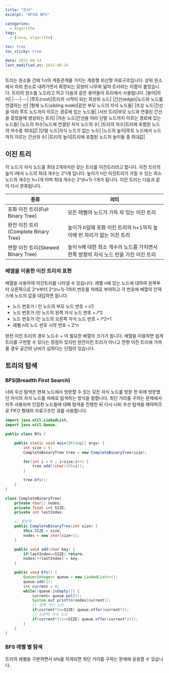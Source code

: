 ```yaml
---
title: "트리"
excerpt: "DFS와 BFS"

categories:
  - Algorithm
tags:
  - [Java, algorithm]

toc: true
toc_sticky: true

date: 2021-08-14
last_modified_at: 2021-08-14
---
```


트리는 원소들 간에 1:n의 계층관계를 가지는 계층형 비선형 자료구조입니다. 상위 원소에서 하위 원소로 내려가면서 확장되는 모양이 나무와 닮아 트리라는 이름이 붙었습니다. 트리의 원소를 노드라고 하고 다음과 같은 용어들이 트리에서 사용됩니다.
|용어|의미|
|---|---|
|루트(root)|트리의 시작이 되는 최상위 노드|
|간선(edge)|노드와 노드를 연결하는 선|
|형제 노드(sibling node)|같은 부모 노드의 자식 노드들|
|조상 노드|간선을 따라 루트 노드까지 이르는 경로에 있는 노드들|
|서브 트리|부모 노드와 연결된 간선을 끊었을때 생성되는 트리|
|자손 노드|간선을 따라 단말 노드까지 이르는 경로에 있는 노드들|
|노드의 차수|노드에 연결된 자식 노드의 수|
|트리의 차수|트리에 포함된 노드의 차수중 최대값|
|단말 노드|자식 노드가 없는 노드|
|노드의 높이|루트 노드에서 노드까지 이르는 간선의 수|
|트리의 높이|트리에 포함된 노드의 높이들 중 최대값|

## 이진 트리

각 노드가 자식 노드를 최대 2개까지만 갖는 트리를 이진트리라고 합니다. 이진 트리의 높이 i에서 노드의 최대 개수는 2^i개 입니다. 높이가 h인 이진트리가 가질 수 있는 최소 노드의 개수는 h+1개 이며 최대 개수는 2^(h+1)-1개가 됩니다. 이진 트리는 다음과 같이 다시 분류됩니다.

| 종류                                 | 의미                                                                                |
| ------------------------------------ | ----------------------------------------------------------------------------------- |
| 포화 이진 트리(Full Binary Tree)     | 모든 레벨의 노드가 가득 차 있는 이진 트리                                           |
| 완전 이진 트리(Complete Binary Tree) | 높이가 h일때 포화 이진 트리의 h+1까지 높이에 빈 자리가 없는 이진 트리               |
| 편향 이진 트리(Skewed Binary Tree)   | 높이 h에 대한 최소 개수의 노드를 가지면서 한쪽 방향의 자식 노드 만을 가진 이진 트리 |

### 배열을 이용한 이진 트리의 표현

배열을 사용하여 이진트리를 나타낼 수 있습니다. 레벨 n에 있는 노드에 대하여 왼쪽부터 오른쪽으로 2^n부터 2^(n+1)-1까지 번호를 차례로 부여하고 각 번호에 배열의 인덱스에 노드의 값을 대입하면 됩니다.

- 노드 번호가 i 인 노드의 부모 노드 번호 = i/2
- 노드 번호가 i인 노드의 왼쪽 자식 노드 번호 = i\*2
- 노드 번호가 i인 노드의 오른쪽 자식 노드 번호 = i\*2+1
- 레벨 n의 노드 번호 시작 번호 = 2^n

완전 이진 트리의 경우 노드수 + 이 필요한 배열의 크기가 됩니다. 배열을 이용하면 쉽게 트리를 구현할 수 있다는 장점이 있지만 완전이진 트리가 아니고 편향 이진 트리에 가까울 경우 공간의 낭비가 심하다는 단점이 있습니다.

## 트리의 탐색

### BFS(Breadth First Search)

너비 우선 탐색은 현재 노드에서 방문할 수 있는 모든 자식 노드를 방문 한 뒤에 방문했던 자식의 자식 노드를 차례로 탐색하는 방식을 말합니다. 최단 거리를 구하는 문제에서 자주 사용되며 인접한 노드들에 대해 탐색을 진행한 뒤 다시 너비 우선 탐색을 해야하므로 FIFO 형태의 자료구조인 큐를 사용합니다.

```java
import java.util.LinkedList;
import java.util.Queue;

public class Bfs {

	public static void main(String[] args) {
		int size = 9;
		CompleteBinaryTree tree = new CompleteBinaryTree(size);

		for(int i = 0 ; i<size;i++) {
			tree.add((char)(65+i));
		}

		tree.bfs();
	}
}

class CompleteBinaryTree{
	private char[] nodes;
	private final int SIZE;
	private int lastIndex;

	// 생성자
	public CompleteBinaryTree(int size) {
		this.SIZE = size;
		nodes = new char[size+1];
	}

	public void add(char key) {
		if(lastIndex==SIZE) return;
		nodes[++lastIndex] = key;
	}

	public void bfs() {
		Queue<Integer> queue = new LinkedList<>();
		queue.add(1);
		int current = 0;
		while(!queue.isEmpty()) {
			current= queue.poll();
			System.out.println(nodes[current]);
			// 왼쪽 자식 노드
			if(current*2<=SIZE) queue.offer(current*2);
			// 오른쪽 자식 노드
			if(current*2+1<=SIZE) queue.offer(current*2+1);
		}
	}
}

```

### BFS 레벨 별 탐색

트리의 레벨을 구분하면서 bfs를 하게되면 최단 거리를 구하는 문제에 응용할 수 있습니다.

```java

```
